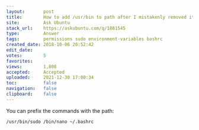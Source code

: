```yaml
---
layout:       post
title:        How to add ∕usr∕bin to path after I mistakenly removed it (sudo and nano are no longer in path)
site:         Ask Ubuntu
stack_url:    https://askubuntu.com/q/1081545
type:         Answer
tags:         permissions sudo environment-variables bashrc
created_date: 2018-10-06 20:52:42
edit_date:    
votes:        5
favorites:    
views:        1,808
accepted:     Accepted
uploaded:     2021-12-30 17:00:34
toc:          false
navigation:   false
clipboard:    false
---
```


You can prefix the commands with the path:

``` 
/usr/bin/sudo /bin/nano ~/.bashrc

```
